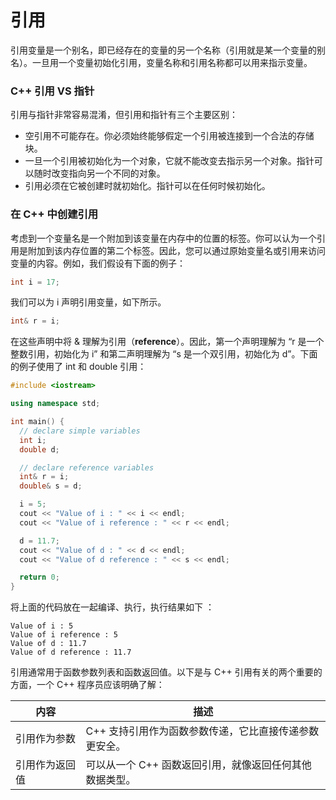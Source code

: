 # 引用

引用变量是一个别名，即已经存在的变量的另一个名称（引用就是某一个变量的别名）。一旦用一个变量初始化引用，变量名称和引用名称都可以用来指示变量。

### C++ 引用 VS 指针

引用与指针非常容易混淆，但引用和指针有三个主要区别：

- 空引用不可能存在。你必须始终能够假定一个引用被连接到一个合法的存储块。
- 一旦一个引用被初始化为一个对象，它就不能改变去指示另一个对象。指针可以随时改变指向另一个不同的对象。
- 引用必须在它被创建时就初始化。指针可以在任何时候初始化。

### 在 C++ 中创建引用

考虑到一个变量名是一个附加到该变量在内存中的位置的标签。你可以认为一个引用是附加到该内存位置的第二个标签。因此，您可以通过原始变量名或引用来访问变量的内容。例如，我们假设有下面的例子：

```c++
int i = 17;
```

我们可以为 i 声明引用变量，如下所示。

```c++
int& r = i;
```

在这些声明中将 & 理解为引用（**reference**）。因此，第一个声明理解为 “r 是一个整数引用，初始化为 i” 和第二声明理解为 “s 是一个双引用，初始化为 d”。下面的例子使用了 int 和 double 引用：

```c++
#include <iostream>

using namespace std;

int main() {
  // declare simple variables
  int i;
  double d;

  // declare reference variables
  int& r = i;
  double& s = d;

  i = 5;
  cout << "Value of i : " << i << endl;
  cout << "Value of i reference : " << r << endl;

  d = 11.7;
  cout << "Value of d : " << d << endl;
  cout << "Value of d reference : " << s << endl;

  return 0;
}
```

将上面的代码放在一起编译、执行，执行结果如下 ：

```
Value of i : 5
Value of i reference : 5
Value of d : 11.7
Value of d reference : 11.7
```

引用通常用于函数参数列表和函数返回值。以下是与 C++ 引用有关的两个重要的方面，一个 C++ 程序员应该明确了解：

| 内容           | 描述                                                    |
| -------------- | ------------------------------------------------------- |
| 引用作为参数   | C++ 支持引用作为函数参数传递，它比直接传递参数更安全。  |
| 引用作为返回值 | 可以从一个 C++ 函数返回引用，就像返回任何其他数据类型。 |
